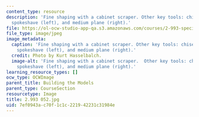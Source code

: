 ```yaml
---
content_type: resource
description: 'Fine shaping with a cabinet scraper. Other key tools: chisel (foreground),
  spokeshave (left), and medium plane (right).'
file: https://ol-ocw-studio-app-qa.s3.amazonaws.com/courses/2-993-special-topics-in-mechanical-engineering-the-art-and-science-of-boat-design-january-iap-2007/7ef0943ac70f1c1c221942231c31984e_2993052.jpg
file_type: image/jpeg
image_metadata:
  caption: 'Fine shaping with a cabinet scraper. Other key tools: chisel (foreground),
    spokeshave (left), and medium plane (right).'
  credit: Photo by Kurt Hasselbalch.
  image-alt: 'Fine shaping with a cabinet scraper.  Other key tools: chisel (foreground),
    spokeshave (left), and medium plane (right).'
learning_resource_types: []
ocw_type: OCWImage
parent_title: Building the Models
parent_type: CourseSection
resourcetype: Image
title: 2.993 052.jpg
uid: 7ef0943a-c70f-1c1c-2219-42231c31984e
---
```


